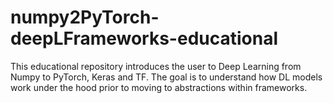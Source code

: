 # numpy2PyTorch-deepLFrameworks-educational
This educational repository introduces the user to Deep Learning from Numpy to PyTorch, Keras and TF. The goal is to understand how DL models work under the hood prior to moving to abstractions within frameworks.
